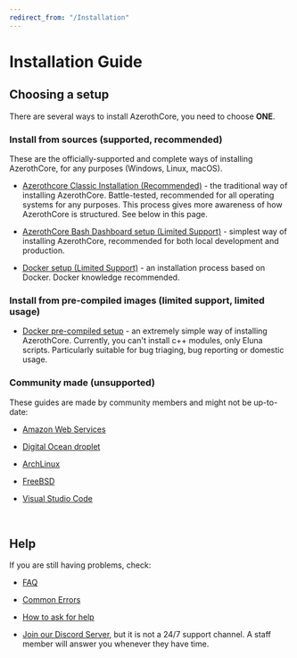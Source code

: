 ```yaml
---
redirect_from: "/Installation"
---
```


# Installation Guide

## Choosing a setup

There are several ways to install AzerothCore, you need to choose **ONE**.

### Install from sources (supported, recommended)

These are the officially-supported and complete ways of installing AzerothCore, for any purposes (Windows, Linux, macOS).

- [Azerothcore Classic Installation (Recommended)](classic-installation.md) - the traditional way of installing AzerothCore. Battle-tested, recommended for all operating systems for any purposes. This process gives more awareness of how AzerothCore is structured. See below in this page.

- [AzerothCore Bash Dashboard setup (Limited Support)](ac-dashboard-core-installation.md) - simplest way of installing AzerothCore, recommended for both local development and production.

- [Docker setup (Limited Support)](install-with-docker.md) - an installation process based on Docker. Docker knowledge recommended.

### Install from pre-compiled images (limited support, limited usage)

- [Docker pre-compiled setup](https://www.azerothcore.org/acore-docker/) - an extremely simple way of installing AzerothCore. Currently, you can't install c++ modules, only Eluna scripts. Particularly  suitable for bug triaging, bug reporting or domestic usage.

### Community made (unsupported)

These guides are made by community members and might not be up-to-date:

- [Amazon Web Services](aws-tutorial.md)

- [Digital Ocean droplet](digital-ocean-video-tutorial.md)

- [ArchLinux](arch-linux.md)

- [FreeBSD](freebsd.md)

- [Visual Studio Code](vsc-requirements)

<br>

## Help

If you are still having problems, check:

* [FAQ](faq.md)

* [Common Errors](common-errors.md)

* [How to ask for help](how-to-ask-for-help.md)

* [Join our Discord Server](https://discord.gg/gkt4y2x), but it is not a 24/7 support channel. A staff member will answer you whenever they have time.
